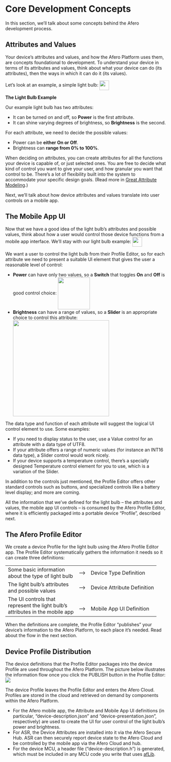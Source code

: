 # Core Development Concepts

In this section, we’ll talk about some concepts behind the Afero development process.

## Attributes and Values

Your device’s attributes and values, and how the Afero Platform uses them, are concepts foundational to development. To understand your device in terms of its attributes and values, think about what your device can do (its attributes), then the ways in which it can do it (its values).

Let’s look at an example, a simple light bulb:
<img src="../img/Lightbulb.png" width="30" style="vertical-align:middle;margin:0px 0px;border:none">

**The Light Bulb Example**

Our example light bulb has two attributes:

<ul class="af-ul">
<li>It can be turned on and off, so <strong>Power</strong> is the first attribute.</li>
<li>It can shine varying degrees of brightness, so <strong>Brightness</strong> is the second.</li>
</ul>

For each attribute, we need to decide the possible values:

<ul class="af-ul">
<li>Power can be <strong>either On or Off</strong>.</li>
<li>Brightness can <strong>range from 0% to 100%</strong>.</li>
</ul>

When deciding on attributes, you can create attributes for all the functions your device is capable of, or just selected ones. You are free to decide what kind of control you want to give your user, and how granular you want that control to be. There’s a lot of flexibility built into the system to accommodate your specific design goals. (Read more in [Great Attribute Modeling](../AttrModel).)

Next, we’ll talk about how device attributes and values translate into user controls on a mobile app.

## The Mobile App UI

Now that we have a good idea of the light bulb’s attributes and possible values, think about how a user would control those device functions from a mobile app interface. We’ll stay with our light bulb example:
<img src="../img/Lightbulb.png" width="30" style="vertical-align:middle;margin:0px 0px;border:none">

We want a user to control the light bulb from their Profile Editor, so for each attribute we need to present a suitable UI element that gives the user a reasonable level of control:

<ul class="af-ul">
<li><strong>Power</strong> can have only two values, so a <strong>Switch</strong> that toggles <strong>On</strong> and <strong>Off</strong> is good control choice:
<img src="../img/Switch.png" width="100" style="vertical-align:middle;margin:0px 0px;border:none"></li>
<li><strong>Brightness</strong> can have a range of values, so a <strong>Slider</strong> is an appropriate choice to control this attribute:<br><img src="../img/Slider.png" width="300" style="vertical-align:middle;margin:0px 0px;border:none"></li>
</ul>

The data type and function of each attribute will suggest the logical UI control element to use. Some examples:

<ul class="af-ul">
<li>If you need to display status to the user, use a Value control for an attribute with a data type of UTF8.</li>
<li>If your attribute offers a range of numeric values (for instance an INT16 data type), a Slider control would work nicely.</li>
<li>If your device supports a temperature control, there’s a specially designed Temperature control element for you to use, which is a variation of the Slider.</li>
</ul>

In addition to the controls just mentioned, the Profile Editor offers other standard controls such as buttons, and specialized controls like a battery level display; and more are coming.

All the information that we’ve defined for the light bulb – the attributes and values, the mobile app UI controls – is consumed by the Afero Profile Editor, where it is efficiently packaged into a portable device “Profile”, described next.

## The Afero Profile Editor

We create a device Profile for the light bulb using the Afero Profile Editor app. The Profile Editor systematically gathers the information it needs so it can create three definitions:

<div>
<table class="af-table-nostyle">
<tbody>
<tr>
<td>Some basic information<br>about the type of light bulb</td>
<td><span class="highlight-orange">&#10230;</span></td>
<td>Device Type Definition</td>
</tr>
<tr>
<td>The light bulb’s attributes<br>and possible values</td>
<td><span class="highlight-orange">&#10230;</span></td>
<td>Device Attribute Definition</td>
</tr>
<tr>
<td>The UI controls that<br>represent the light bulb’s<br>attributes in the mobile app</td>
<td><br><span class="highlight-orange">&#10230;</span></td>
<td><br>Mobile App UI Definition</td>
</tr>
</tbody>
</table>
</div>

When the definitions are complete, the Profile Editor “publishes” your device’s information to the Afero Platform, to each place it’s needed. Read about the flow in the next section.

## Device Profile Distribution

The device definitions that the Profile Editor packages into the device Profile are used throughout the Afero Platform. The picture below illustrates the information flow once you click the <span class="UIText">PUBLISH</span> button in the Profile Editor:
<br><img src="../img/APE-ProfileDistr.png" style="vertical-align:middle;margin:0px 0px;border:none">

The device Profile leaves the Profile Editor and enters the Afero Cloud. Profiles are stored in the cloud and retrieved on demand by components within the Afero Platform.

<ul class="af-ul">
<li>For the Afero mobile app, the Attribute and Mobile App UI definitions (in particular, “device-description.json” and “device-presentation.json”, respectively) are used to create the UI for user control of the light bulb’s power and brightness.</li>
<li>For ASR, the Device Attributes are installed into it via the Afero Secure Hub. ASR can then securely report device state to the Afero Cloud and be controlled by the mobile app via the Afero Cloud and hub.</li>
<li>For the device MCU, a header file (“device-description.h”) is generated, which must be included in any MCU code you write that uses  <a id="1536862623.88" href="../API-afLib">afLib</a>.</li>
</ul>
